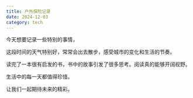 ```yaml
---
title: 户外探险记录
date: 2024-12-03
category: tech
---
```


今天想要记录一些特别的事情，

这段时间的天气特别好，常常会出去散步，感受城市的变化和生活的节奏。

读完了一本很有启发的书，书中的故事引发了很多思考。阅读真的能够开阔视野。

生活中的每一天都值得珍惜。

让我们一起期待未来的精彩。
